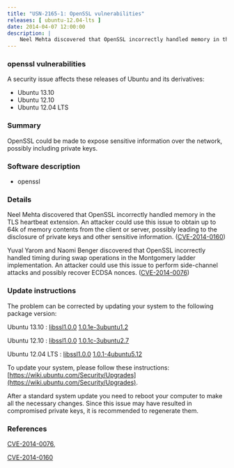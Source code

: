 ```yaml
---
title: "USN-2165-1: OpenSSL vulnerabilities"
releases: [ ubuntu-12.04-lts ]
date: 2014-04-07 12:00:00
description: |
    Neel Mehta discovered that OpenSSL incorrectly handled memory in the TLS heartbeat extension. An attacker could use this issue to obtain up to 64k of memory contents from the client or server, possibly leading to the disclosure of private keys and other sensitive information. ([CVE-2014-0160](http://people.ubuntu.com/~ubuntu-security/cve/CVE-2014-0160))
--- 
```

 
### openssl vulnerabilities

A security issue affects these releases of Ubuntu and its derivatives:

* Ubuntu 13.10
* Ubuntu 12.10
* Ubuntu 12.04 LTS

### Summary

OpenSSL could be made to expose sensitive information over the network, possibly including private keys.

### Software description

* openssl 

### Details

Neel Mehta discovered that OpenSSL incorrectly handled memory in the TLS heartbeat extension. An attacker could use this issue to obtain up to 64k of memory contents from the client or server, possibly leading to the disclosure of private keys and other sensitive information. ([CVE-2014-0160](http://people.ubuntu.com/~ubuntu-security/cve/CVE-2014-0160))

Yuval Yarom and Naomi Benger discovered that OpenSSL incorrectly handled timing during swap operations in the Montgomery ladder implementation. An attacker could use this issue to perform side-channel attacks and possibly recover ECDSA nonces. ([CVE-2014-0076](http://people.ubuntu.com/~ubuntu-security/cve/CVE-2014-0076)) 

### Update instructions

The problem can be corrected by updating your system to the following package version:

Ubuntu 13.10
 : [libssl1.0.0](https://launchpad.net/ubuntu/+source/openssl) <span> [1.0.1e-3ubuntu1.2](https://launchpad.net/ubuntu/+source/openssl/1.0.1e-3ubuntu1.2) </span> 

Ubuntu 12.10
 : [libssl1.0.0](https://launchpad.net/ubuntu/+source/openssl) <span> [1.0.1c-3ubuntu2.7](https://launchpad.net/ubuntu/+source/openssl/1.0.1c-3ubuntu2.7) </span> 

Ubuntu 12.04 LTS
 : [libssl1.0.0](https://launchpad.net/ubuntu/+source/openssl) <span> [1.0.1-4ubuntu5.12](https://launchpad.net/ubuntu/+source/openssl/1.0.1-4ubuntu5.12) </span> 

To update your system, please follow these instructions: [https://wiki.ubuntu.com/Security/Upgrades](https://wiki.ubuntu.com/Security/Upgrades).

After a standard system update you need to reboot your computer to make all the necessary changes. Since this issue may have resulted in compromised private keys, it is recommended to regenerate them. 

### References

 [CVE-2014-0076](http://people.ubuntu.com/~ubuntu-security/cve/CVE-2014-0076), 

 [CVE-2014-0160](http://people.ubuntu.com/~ubuntu-security/cve/CVE-2014-0160)
 
